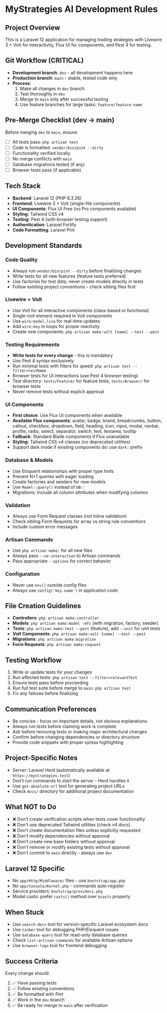 # MyStrategies AI Development Rules

## Project Overview
This is a Laravel 12 application for managing trading strategies with Livewire 3 + Volt for interactivity, Flux UI for components, and Pest 4 for testing.

## Git Workflow (CRITICAL)
- **Development branch**: `dev` - all development happens here
- **Production branch**: `main` - stable, tested code only
- **Process**:
    1. Make all changes in `dev` branch
    2. Test thoroughly in `dev`
    3. Merge to `main` only after successful testing
    4. Use feature branches for large tasks: `feature/feature-name`

## Pre-Merge Checklist (dev → main)
Before merging `dev` to `main`, ensure:
- [ ] All tests pass: `php artisan test`
- [ ] Code is formatted: `vendor/bin/pint --dirty`
- [ ] Functionality verified locally
- [ ] No merge conflicts with `main`
- [ ] Database migrations tested (if any)
- [ ] Browser tests pass (if applicable)

## Tech Stack
- **Backend**: Laravel 12 (PHP 8.3.26)
- **Frontend**: Livewire 3 + Volt (single-file components)
- **UI Components**: Flux UI Free (no Pro components available)
- **Styling**: Tailwind CSS v4
- **Testing**: Pest 4 (with browser testing support)
- **Authentication**: Laravel Fortify
- **Code Formatting**: Laravel Pint

## Development Standards

### Code Quality
- Always run `vendor/bin/pint --dirty` before finalizing changes
- Write tests for all new features (feature tests preferred)
- Use factories for test data, never create models directly in tests
- Follow existing project conventions - check sibling files first

### Livewire + Volt
- Use Volt for all interactive components (class-based or functional)
- Single root element required in Volt components
- Use `wire:model.live` for real-time updates
- Add `wire:key` in loops for proper reactivity
- Create new components: `php artisan make:volt [name] --test --pest`

### Testing Requirements
- **Write tests for every change** - this is mandatory
- Use Pest 4 syntax exclusively
- Run minimal tests with filters for speed: `php artisan test --filter=testName`
- Browser tests for UI interactions (use Pest 4 browser testing)
- Test directory: `tests/Feature/` for feature tests, `tests/Browser/` for browser tests
- Never remove tests without explicit approval

### UI Components
- **First choice**: Use Flux UI components when available
- **Available Flux components**: avatar, badge, brand, breadcrumbs, button, callout, checkbox, dropdown, field, heading, icon, input, modal, navbar, profile, radio, select, separator, switch, text, textarea, tooltip
- **Fallback**: Standard Blade components if Flux unavailable
- **Styling**: Tailwind CSS v4 classes (no deprecated utilities)
- Support dark mode if existing components do: use `dark:` prefix

### Database & Models
- Use Eloquent relationships with proper type hints
- Prevent N+1 queries with eager loading
- Create factories and seeders for new models
- Use `Model::query()` instead of `DB::`
- Migrations: Include all column attributes when modifying columns

### Validation
- Always use Form Request classes (not inline validation)
- Check sibling Form Requests for array vs string rule conventions
- Include custom error messages

### Artisan Commands
- Use `php artisan make:` for all new files
- Always pass `--no-interaction` to Artisan commands
- Pass appropriate `--options` for correct behavior

### Configuration
- Never use `env()` outside config files
- Always use `config('key.name')` in application code

## File Creation Guidelines
- **Controllers**: `php artisan make:controller`
- **Models**: `php artisan make:model -mfs` (with migration, factory, seeder)
- **Tests**: `php artisan make:test --pest` (feature), add `--unit` for unit tests
- **Volt Components**: `php artisan make:volt [name] --test --pest`
- **Migrations**: `php artisan make:migration`
- **Form Requests**: `php artisan make:request`

## Testing Workflow
1. Write or update tests for your changes
2. Run affected tests: `php artisan test --filter=relevantTest`
3. Ensure tests pass before proceeding
4. Run full test suite before merge to `main`: `php artisan test`
5. Fix any failures before finalizing

## Communication Preferences
- Be concise - focus on important details, not obvious explanations
- Always run tests before claiming work is complete
- Ask before removing tests or making major architectural changes
- Confirm before changing dependencies or directory structure
- Provide code snippets with proper syntax highlighting

## Project-Specific Notes
- Server: Laravel Herd (automatically available at `https://mystrategies.test`)
- Don't run commands to start the server - Herd handles it
- Use `get-absolute-url` tool for generating project URLs
- Check `docs/` directory for additional project documentation

## What NOT to Do
- ❌ Don't create verification scripts when tests cover functionality
- ❌ Don't use deprecated Tailwind utilities (check v4 docs)
- ❌ Don't create documentation files unless explicitly requested
- ❌ Don't modify dependencies without approval
- ❌ Don't create new base folders without approval
- ❌ Don't remove or modify existing tests without approval
- ❌ Don't commit to `main` directly - always use `dev`

## Laravel 12 Specific
- No `app/Http/Middleware/` files - use `bootstrap/app.php`
- No `app/Console/Kernel.php` - commands auto-register
- Service providers: `bootstrap/providers.php`
- Model casts: prefer `casts()` method over `$casts` property

## When Stuck
- Use `search-docs` tool for version-specific Laravel ecosystem docs
- Use `tinker` tool for debugging PHP/Eloquent issues
- Use `database-query` tool for read-only database queries
- Check `list-artisan-commands` for available Artisan options
- Use `browser-logs` tool for frontend debugging

## Success Criteria
Every change should:
1. ✅ Have passing tests
2. ✅ Follow existing conventions
3. ✅ Be formatted with Pint
4. ✅ Work in the `dev` branch
5. ✅ Be ready for merge to `main` after verification
